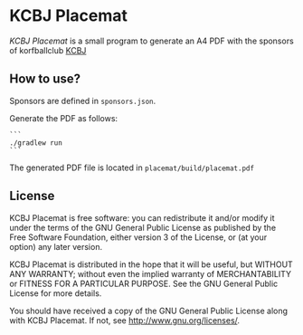 
# KCBJ Placemat

*KCBJ Placemat* is a small program to generate an A4 PDF with the sponsors of korfballclub [KCBJ](http://www.kcbj.be/)

## How to use?

Sponsors are defined in `sponsors.json`.

Generate the PDF as follows:

    ```
    ./gradlew run
    ``` 

The generated PDF file is located in `placemat/build/placemat.pdf`

## License

KCBJ Placemat is free software: you can redistribute it and/or modify
it under the terms of the GNU General Public License as published by
the Free Software Foundation, either version 3 of the License, or
(at your option) any later version.

KCBJ Placemat is distributed in the hope that it will be useful,
but WITHOUT ANY WARRANTY; without even the implied warranty of
MERCHANTABILITY or FITNESS FOR A PARTICULAR PURPOSE.  See the
GNU General Public License for more details.

You should have received a copy of the GNU General Public License
along with KCBJ Placemat.  If not, see <http://www.gnu.org/licenses/>.